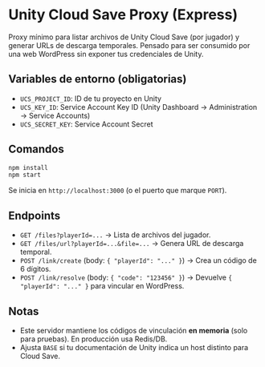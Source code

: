 # Unity Cloud Save Proxy (Express)

Proxy mínimo para listar archivos de Unity Cloud Save (por jugador) y generar URLs de descarga temporales.
Pensado para ser consumido por una web WordPress sin exponer tus credenciales de Unity.

## Variables de entorno (obligatorias)
- `UCS_PROJECT_ID`: ID de tu proyecto en Unity
- `UCS_KEY_ID`: Service Account Key ID (Unity Dashboard → Administration → Service Accounts)
- `UCS_SECRET_KEY`: Service Account Secret

## Comandos
```bash
npm install
npm start
```

Se inicia en `http://localhost:3000` (o el puerto que marque `PORT`).

## Endpoints
- `GET /files?playerId=...` → Lista de archivos del jugador.
- `GET /files/url?playerId=...&file=...` → Genera URL de descarga temporal.
- `POST /link/create` (body: `{ "playerId": "..." }`) → Crea un código de 6 dígitos.
- `POST /link/resolve` (body: `{ "code": "123456" }`) → Devuelve `{ "playerId": "..." }` para vincular en WordPress.

## Notas
- Este servidor mantiene los códigos de vinculación **en memoria** (solo para pruebas). En producción usa Redis/DB.
- Ajusta `BASE` si tu documentación de Unity indica un host distinto para Cloud Save.
